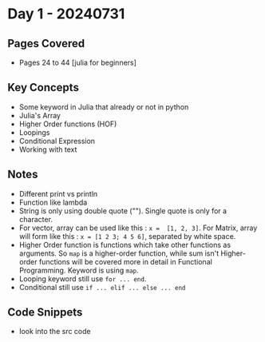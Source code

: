 # Day 1 - 20240731

## Pages Covered
- Pages 24 to 44 [julia for beginners]

## Key Concepts
- Some keyword in Julia that already or not in python
- Julia's Array
- Higher Order functions (HOF)
- Loopings
- Conditional Expression
- Working with text

## Notes
- Different print vs println
- Function like lambda
- String is only using double quote (""). Single quote is only for a character.
- For vector, array can be used like this : `x =  [1, 2, 3]`. For Matrix, array will form like this : `x = [1 2 3; 4 5 6]`, separated by white space.
- Higher Order function is functions which take other functions as arguments. So `map` is a higher-order function, while sum isn't Higher-order functions will be covered more in detail in Functional Programming. Keyword is using `map`.
- Looping keyword still use `for ... end`.
- Conditional still use `if ... elif ... else ... end`

## Code Snippets
- look into the src code